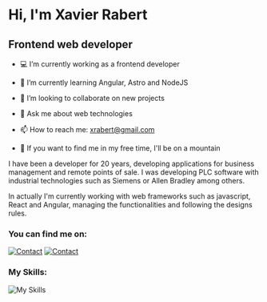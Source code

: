# Hi, I'm Xavier Rabert

## Frontend web developer

- :computer: I’m currently working as a frontend developer
- 🌱 I’m currently learning Angular, Astro and NodeJS
- 👯 I’m looking to collaborate on new projects
- 💬 Ask me about web technologies
- 📫 How to reach me: xrabert@gmail.com

- :mount_fuji: If you want to find me in my free time, I'll be on a mountain

I have been a developer for 20 years, developing applications for business management and remote points of sale. I was developing PLC software with industrial technologies such as Siemens or Allen Bradley among others.

In actually I'm currently working with web frameworks such as javascript, React and Angular, managing the functionalities and following the designs rules.

### You can find me on:

[![Contact](https://skillicons.dev/icons?i=linkedin)](https://www.linkedin.com/in/xavierrabert/) [![Contact](https://skillicons.dev/icons?i=gmail)](mailto:xrabert@gmail.com)

### My Skills:

![My Skills](https://skillicons.dev/icons?i=js,ts,html,css,git,react,angular,vue,astro,jest,laravel,mongodb,mysql,php,materialui,styledcomponents,tailwind,bootstrap&perline=9)

<!--
**XavierRabert/XavierRabert** is a ✨ _special_ ✨ repository because its `README.md` (this file) appears on your GitHub profile.

Here are some ideas to get you started:

- 🔭 I’m currently working on ...
- 🌱 I’m currently learning ...
- 👯 I’m looking to collaborate on ...
- 🤔 I’m looking for help with ...
- 💬 Ask me about ...
- 📫 How to reach me: ...
- 😄 Pronouns: ...
- ⚡ Fun fact: ...
-->
